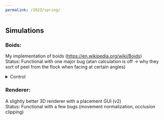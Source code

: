 ```yaml
---
permalink: /2023/spring/
---
```

## Simulations
### Boids:
My implementation of boids (https://en.wikipedia.org/wiki/Boids)  
Status: Functional with one major bug (atan calculation is off -> why they sort of peel from the flock when facing at certain angles)
<details>
    <summary>Control</summary>
    
    To run: python 2023/Spring/Simulations/boids/main.py  


</details>

### Renderer:
A slightly better 3D renderer with a placement GUI (v2)  
Status: Functional with a few bugs (movement normalization, occlusion clipping)